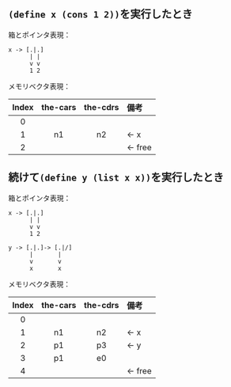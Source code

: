 ## `(define x (cons 1 2))`を実行したとき

箱とポインタ表現：

```text
x -> [.|.]
      | |
      v v
      1 2
```

メモリベクタ表現：

| Index | the-cars | the-cdrs | 備考    |
| :---: | :------: | :------: | :------ |
|   0   |          |          |         |
|   1   |    n1    |    n2    | <- x    |
|   2   |          |          | <- free |

## 続けて`(define y (list x x))`を実行したとき

箱とポインタ表現：

```text
x -> [.|.]
      | |
      v v
      1 2

y -> [.|.]-> [.|/]
      |       |
      v       v
      x       x
```

メモリベクタ表現：

| Index | the-cars | the-cdrs | 備考    |
| :---: | :------: | :------: | :------ |
|   0   |          |          |         |
|   1   |    n1    |    n2    | <- x    |
|   2   |    p1    |    p3    | <- y    |
|   3   |    p1    |    e0    |         |
|   4   |          |          | <- free |
